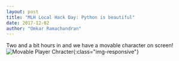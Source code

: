 ```yaml
---
layout: post
title: "MLH Local Hack Day: Python is beautiful"
date: 2017-12-02
author: "Omkar Ramachandran"
---
```


Two and a bit hours in and we have a movable character on screen! ![Movable Player Chracter](https://github.com/ShadowWarden/roguelike_hackcu/artlib/mlh.png){:class="img-responsive"}
